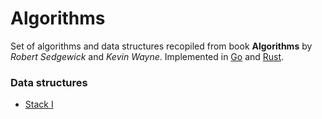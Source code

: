 # Algorithms

Set of algorithms and data structures recopiled from book **Algorithms** by _Robert Sedgewick_ and _Kevin Wayne_. Implemented in [Go](go.dev) and [Rust](rust-lang.org).

### Data structures

- [Stack I](./stack_I/)
